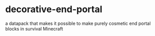 # decorative-end-portal
a datapack that makes it possible to make purely cosmetic end portal blocks in survival Minecraft
